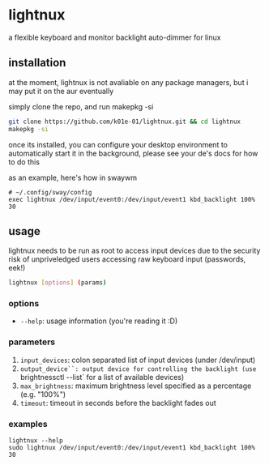 # lightnux

a flexible keyboard and monitor backlight auto-dimmer for linux

## installation

at the moment, lightnux is not avaliable on any package managers, but i may put it on the aur eventually

simply clone the repo, and run makepkg -si

```bash
git clone https://github.com/k01e-01/lightnux.git && cd lightnux
makepkg -si
```

once its installed, you can configure your desktop environment to automatically start it in the background, please see your de's docs for how to do this

as an example, here's how in swaywm

```
# ~/.config/sway/config
exec lightnux /dev/input/event0:/dev/input/event1 kbd_backlight 100% 30
```

## usage

lightnux needs to be run as root to access input devices due to the security risk of unpriveledged users accessing raw keyboard input (passwords, eek!)

```bash
lightnux [options] (params)
```

### options

- `--help`: usage information (you're reading it :D)

### parameters

1. `input_devices`: colon separated list of input devices (under /dev/input)
2. `output_device``: output device for controlling the backlight (use `brightnessctl --list` for a list of available devices)
3. `max_brightness`: maximum brightness level specified as a percentage (e.g. "100%")
4. `timeout`: timeout in seconds before the backlight fades out

### examples

```
lightnux --help
sudo lightnux /dev/input/event0:/dev/input/event1 kbd_backlight 100% 30
```

